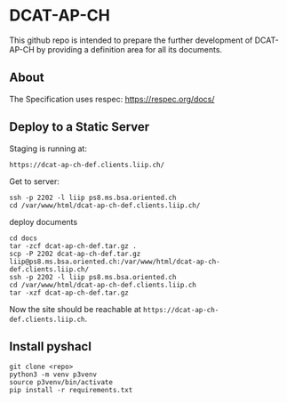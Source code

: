 # DCAT-AP-CH

This github repo is intended to prepare the further development of 
DCAT-AP-CH by providing a definition area for all its documents.

## About

The Specification uses respec: https://respec.org/docs/

## Deploy to a Static Server

Staging is running at:

```
https://dcat-ap-ch-def.clients.liip.ch/
```

Get to server:

```
ssh -p 2202 -l liip ps8.ms.bsa.oriented.ch
cd /var/www/html/dcat-ap-ch-def.clients.liip.ch/
```

deploy documents

```
cd docs
tar -zcf dcat-ap-ch-def.tar.gz .
scp -P 2202 dcat-ap-ch-def.tar.gz liip@ps8.ms.bsa.oriented.ch:/var/www/html/dcat-ap-ch-def.clients.liip.ch/
ssh -p 2202 -l liip ps8.ms.bsa.oriented.ch
cd /var/www/html/dcat-ap-ch-def.clients.liip.ch
tar -xzf dcat-ap-ch-def.tar.gz
``` 

Now the site should be reachable at `https://dcat-ap-ch-def.clients.liip.ch`.


## Install pyshacl

```
git clone <repo>
python3 -m venv p3venv
source p3venv/bin/activate
pip install -r requirements.txt
```

